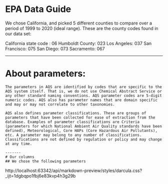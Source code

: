  # EPA Data Guide

 We chose California, and picked 5 different counties to compare over a period of 1999 to 2020 (ideal range). These are the county codes found in our data set:

California state code : 06
	Humboldt County: 023
	Los Angeles: 037
	San Francisco: 075
	San Diego: 073
	Sacramento: 067


--- 
# About parameters:
```
The parameters in AQS are identified by codes that are specific to the AQS system itself. That is, we do not use Chemical Abstract Service or any other standard naming conventions. AQS parameter codes are 5-digit numeric codes. AQS also has parameter names that are domain specific and may or may not correlate to other taxonomies.

AQS also defines parameter classifications. These are groups of parameters that have been collected for ease of extraction from the database. Examples of parameter classifications are Criteria (parameters for which National Ambient Air Quality standards have been defined), Meteorological, Core HAPs (Core Hazardous Air Pollutants), etc. A parameter may belong to any number of classifications. Classifications are not defined by regulation or policy and may change at any time.

-------
# Our columns
## We chose the following parameters
```
http://localhost:63342/api/markdown-preview/styles/darcula.css?_ijt=1dgbqpo1fbj6e83kvp4h3g29b


```
